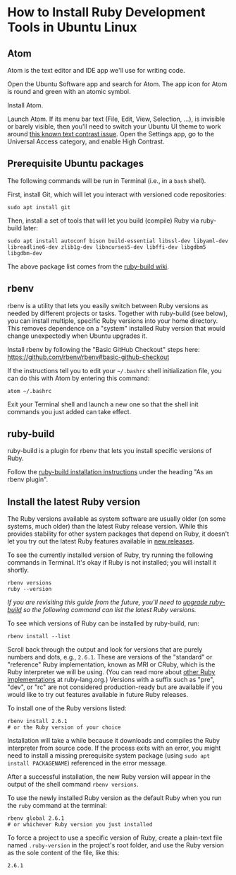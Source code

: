 # How to Install Ruby Development Tools in Ubuntu Linux

## Atom

Atom is the text editor and IDE app we'll use for writing code.

Open the Ubuntu Software app and search for Atom. The app icon for Atom is round and green with an atomic symbol.

Install Atom.

Launch Atom. If its menu bar text (File, Edit, View, Selection, …), is invisible or barely visible, then you'll need to switch your Ubuntu UI theme to work around [this known text contrast issue](https://github.com/atom/atom/issues/18535). Open the Settings app, go to the Universal Access category, and enable High Contrast.

## Prerequisite Ubuntu packages

The following commands will be run in Terminal (i.e., in a `bash` shell).

First, install Git, which will let you interact with versioned code repositories:  
```
sudo apt install git
```

Then, install a set of tools that will let you build (compile) Ruby via ruby-build later:  
```
sudo apt install autoconf bison build-essential libssl-dev libyaml-dev libreadline6-dev zlib1g-dev libncurses5-dev libffi-dev libgdbm5 libgdbm-dev
```
The above package list comes from the [ruby-build wiki](https://github.com/rbenv/ruby-build/wiki#suggested-build-environment).

## rbenv

rbenv is a utility that lets you easily switch between Ruby versions as needed by different projects or tasks. Together with ruby-build (see below), you can install multiple, specific Ruby versions into your home directory. This removes dependence on a "system" installed Ruby version that would change unexpectedly when Ubuntu upgrades it.

Install rbenv by following the "Basic GitHub Checkout" steps here:  
https://github.com/rbenv/rbenv#basic-github-checkout

If the instructions tell you to edit your `~/.bashrc` shell initialization file, you can do this with Atom by entering this command:  
```
atom ~/.bashrc
```

Exit your Terminal shell and launch a new one so that the shell init commands you just added can take effect.


## ruby-build

ruby-build is a plugin for rbenv that lets you install specific versions of Ruby.

Follow the [ruby-build installation instructions](https://github.com/rbenv/ruby-build#installation) under the heading "As an rbenv plugin".


## Install the latest Ruby version

The Ruby versions available as system software are usually older (on some systems, much older) than the latest Ruby release version. While this provides stability for other system packages that depend on Ruby, it doesn't let you try out the latest Ruby features available in [new releases](https://www.ruby-lang.org/en/news/).

To see the currently installed version of Ruby, try running the following commands in Terminal. It's okay if Ruby is not installed; you will install it shortly.  
```
rbenv versions
ruby --version
```

_If you are revisiting this guide from the future, you'll need to [upgrade ruby-build](https://github.com/rbenv/ruby-build#upgrading) so the following command can list the latest Ruby versions._

To see which versions of Ruby can be installed by ruby-build, run:  
```
rbenv install --list
```

Scroll back through the output and look for versions that are purely numbers and dots, e.g., `2.6.1`. These are versions of the "standard" or "reference" Ruby implementation, known as MRI or CRuby, which is the Ruby interpreter we will be using. (You can read more about [other Ruby implementations](https://www.ruby-lang.org/en/about/) at ruby-lang.org.) Versions with a suffix such as "pre", "dev", or "rc" are not considered production-ready but are available if you would like to try out features available in future Ruby releases.

To install one of the Ruby versions listed:  
```
rbenv install 2.6.1
# or the Ruby version of your choice
```

Installation will take a while because it downloads and compiles the Ruby interpreter from source code. If the process exits with an error, you might need to install a missing prerequisite system package (using `sudo apt install PACKAGENAME`) referenced in the error message.

After a successful installation, the new Ruby version will appear in the output of the shell command  `rbenv versions`.

To use the newly installed Ruby version as the default Ruby when you run the `ruby` command at the terminal:  
```
rbenv global 2.6.1
# or whichever Ruby version you just installed
```

To force a project to use a specific version of Ruby, create a plain-text file named `.ruby-version` in the project's root folder, and use the Ruby version as the sole content of the file, like this:  
```
2.6.1
```
